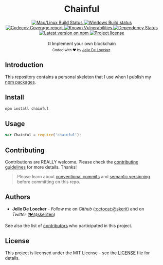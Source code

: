 <h1 align="center">
  <b>Chainful</b>
</h1>
<div align="center">
  <!-- CI - TravisCI -->
  <a href="https://travis-ci.org/skerit/chainful">
    <img src="https://img.shields.io/travis/typicode/husky/master.svg?label=Mac%20OSX%20%26%20Linux" alt="Mac/Linux Build Status" />
  </a>

  <!-- CI - AppVeyor -->
  <a href="https://ci.appveyor.com/project/skerit/chainful">
    <img src="https://img.shields.io/appveyor/ci/skerit/chainful/master.svg?label=Windows" alt="Windows Build status" />
  </a>

  <!-- Coverage - Codecov -->
  <a href="https://codecov.io/gh/skerit/chainful">
    <img src="https://img.shields.io/codecov/c/github/skerit/chainful/master.svg" alt="Codecov Coverage report" />
  </a>

  <!-- DM - Snyk -->
  <a href="https://snyk.io/test/github/skerit/chainful?targetFile=package.json">
    <img src="https://snyk.io/test/github/skerit/chainful/badge.svg?targetFile=package.json" alt="Known Vulnerabilities" />
  </a>

  <!-- DM - David -->
  <a href="https://david-dm.org/skerit/chainful">
    <img src="https://david-dm.org/skerit/chainful/status.svg" alt="Dependency Status" />
  </a>
</div>

<div align="center">
  <!-- Version - npm -->
  <a href="https://www.npmjs.com/package/chainful">
    <img src="https://img.shields.io/npm/v/chainful.svg" alt="Latest version on npm" />
  </a>

  <!-- License - MIT -->
  <a href="https://github.com/skerit/chainful#license">
    <img src="https://img.shields.io/github/license/skerit/chainful.svg" alt="Project license" />
  </a>
</div>
<br>
<div align="center">
  ⛓ Implement your own blockchain
</div>
<div align="center">
  <sub>
    Coded with ❤️ by <a href="#authors">Jelle De Loecker</a>.
  </sub>
</div>


## Introduction

This repository contains a personal skeleton that I use when I publish my [npm packages](https://www.npmjs.com/~skerit).

## Install

```bash
npm install chainful
```

## Usage

```js
var Chainful = require('chainful');
```

## Contributing
Contributions are REALLY welcome.
Please check the [contributing guidelines](.github/contributing.md) for more details. Thanks!

> Please learn about [conventional commits](https://conventionalcommits.org/) and [semantic versioning](https://semver.org/) before committing on this repo.

## Authors
- **Jelle De Loecker** -  *Follow* me on *Github* ([:octocat:@skerit](https://github.com/skerit)) and on  *Twitter* ([🐦@skeriten](http://twitter.com/intent/user?screen_name=skeriten))

See also the list of [contributors](https://github.com/skerit/chainful/contributors) who participated in this project.

## License
This project is licensed under the MIT License - see the [LICENSE](https://github.com/skerit/chainful/LICENSE) file for details.
